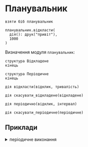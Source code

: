 # Планувальник

```мавка
взяти біб планувальник

планувальник.відкласти(
  дія(): друк("привіт"),
  1000
)
```

Визначення модуля `планувальник`:

```мавка
структура Відкладене
кінець
```

```мавка
структура Періодичне
кінець
```

```мавка
дія відкласти(відклик, тривалість)
```

```мавка
дія скасувати_відкладене(відкладене)
```

```мавка
дія періодично(відклик, інтервал)
```

```мавка
дія скасувати_періодичне(періодичне)
```

## Приклади

<details>
<summary>періодичне виконання</summary>

```мавка
взяти біб планувальник

к = 0

п = планувальник.періодично(дія()
  к := к + 1
  
  друк("кількість", к)

  якщо к == 10
    планувальник.скасувати_періодичне(п)
  кінець
кінець, 1000)
```

</details>